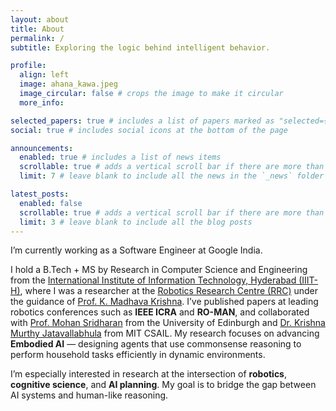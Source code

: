 ```yaml
---
layout: about
title: About
permalink: /
subtitle: Exploring the logic behind intelligent behavior.

profile:
  align: left
  image: ahana_kawa.jpeg
  image_circular: false # crops the image to make it circular
  more_info: 

selected_papers: true # includes a list of papers marked as "selected={true}"
social: true # includes social icons at the bottom of the page

announcements:
  enabled: true # includes a list of news items
  scrollable: true # adds a vertical scroll bar if there are more than 3 news items
  limit: 7 # leave blank to include all the news in the `_news` folder

latest_posts:
  enabled: false
  scrollable: true # adds a vertical scroll bar if there are more than 3 new posts items
  limit: 3 # leave blank to include all the blog posts
---
```


I’m currently working as a Software Engineer at Google India.

I hold a B.Tech + MS by Research in Computer Science and Engineering from the <a href="https://www.iiit.ac.in/">International Institute of Information Technology, Hyderabad (IIIT-H)</a>, where I was a researcher at the <a href="https://robotics.iiit.ac.in/">Robotics Research Centre (RRC)</a> under the guidance of <a href="https://faculty.iiit.ac.in/~mkrishna/">Prof. K. Madhava Krishna</a>. I’ve published papers at leading robotics conferences such as <b>IEEE ICRA</b> and <b>RO-MAN</b>, and collaborated with <a href="https://homepages.inf.ed.ac.uk/msridhar/">Prof. Mohan Sridharan</a> from the University of Edinburgh and <a href="https://krrish94.github.io/">Dr. Krishna Murthy Jatavallabhula</a> from MIT CSAIL. My research focuses on advancing <b>Embodied AI</b> — designing agents that use commonsense reasoning to perform household tasks efficiently in dynamic environments.

I’m especially interested in research at the intersection of <b>robotics</b>, <b>cognitive science</b>, and <b>AI planning</b>. My goal is to bridge the gap between AI systems and human-like reasoning.